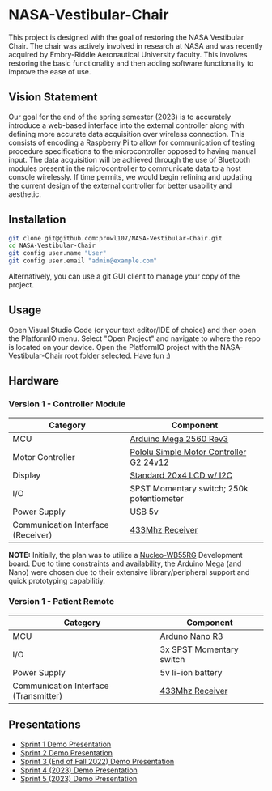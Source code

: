 # NASA-Vestibular-Chair
This project is designed with the goal of restoring the NASA Vestibular Chair. The chair was actively involved in research at NASA and was recently acquired by Embry-Riddle Aeronautical University faculty. This involves restoring the basic functionality and then adding software functionality to improve the ease of use.

## Vision Statement
Our goal for the end of the spring semester (2023) is to accurately introduce a web-based interface into the external controller along with defining more accurate data acquisition over wireless connection. This consists of encoding a Raspberry Pi to allow for communication of testing procedure specifications to the microcontroller opposed to having manual input. The data acquisition will be achieved through the use of Bluetooth modules present in the microcontroller to communicate data to a host console wirelessly. If time permits, we would begin refining and updating the current design of the external controller for better usability and aesthetic. 

## Installation
```bash
git clone git@github.com:prowl107/NASA-Vestibular-Chair.git
cd NASA-Vestibular-Chair
git config user.name "User"
git config user.email "admin@example.com"
```
Alternatively, you can use a git GUI client to manage your copy of the project. 

## Usage
Open Visual Studio Code (or your text editor/IDE of choice) and then open the PlatformIO menu.
Select "Open Project" and navigate to where the repo is located on your device.
Open the PlatformIO project with the NASA-Vestibular-Chair root folder selected.
Have fun :)

## Hardware 
### Version 1 - Controller Module
| Category  | Component  |
|---|---|
| MCU  |  [Arduino Mega 2560 Rev3](https://store.arduino.cc/products/arduino-mega-2560-rev3) |
| Motor Controller  | [Pololu Simple Motor Controller G2 24v12](https://www.pololu.com/product/1365)  |
| Display  | [Standard 20x4 LCD w/ I2C](https://www.amazon.com/SunFounder-Serial-Module-Arduino-Mega2560/dp/B01GPUMP9C) |
| I/O  | SPST Momentary switch; 250k potentiometer  |
| Power Supply | USB 5v |
| Communication Interface (Receiver) | [433Mhz Receiver](https://www.amazon.com/HiLetgo-Wireless-Transmitter-Receiver-Raspberry/dp/B01DKC2EY4/ref=sr_1_3?keywords=433mhz+transmitter+and+receiver&qid=1675643344&sr=8-3) |

**NOTE:** Initially, the plan was to utilize a [Nucleo-WB55RG](https://www.st.com/en/evaluation-tools/nucleo-wb55rg.html) Development board. Due to time constraints and availability, the Arduino Mega (and Nano) were chosen due to their extensive library/peripheral support and quick prototyping capabilitiy.

### Version 1 - Patient Remote

| Category  |  Component |
|---|---|
| MCU  | [Arduno Nano R3](https://store.arduino.cc/products/arduino-nano)  |
| I/O  |  3x SPST Momentary switch |
| Power Supply   | 5v li-ion battery  |
| Communication Interface (Transmitter)  |  [433Mhz Receiver](https://www.amazon.com/HiLetgo-Wireless-Transmitter-Receiver-Raspberry/dp/B01DKC2EY4/ref=sr_1_3?keywords=433mhz+transmitter+and+receiver&qid=1675643344&sr=8-3) |

## Presentations
- [Sprint 1 Demo Presentation](https://docs.google.com/presentation/d/1b5IdnyLSNwiTLVy-gZ9E79ZbYqnyJbTD/edit?usp=sharing&ouid=115407868332019012098&rtpof=true&sd=true)
- [Sprint 2 Demo Presentation](https://docs.google.com/presentation/d/1l_CmvSCrBEOVg_VuYpDZWNs5qSBOpJvT/edit?usp=sharing&ouid=115407868332019012098&rtpof=true&sd=true)
- [Sprint 3 (End of Fall 2022) Demo Presentation](https://docs.google.com/presentation/d/1xmUZu0XUEXimdjX_mnKVwzS-KKVoy4oE/edit?usp=sharing&ouid=115407868332019012098&rtpof=true&sd=true)
- [Sprint 4 (2023) Demo Presentation](https://docs.google.com/presentation/d/1zxAWRcQLVy_wj2OVS8DIGSSmD8TUqGN_/edit?usp=sharing&ouid=115407868332019012098&rtpof=true&sd=true)
- [Sprint 5 (2023) Demo Presentation](https://docs.google.com/presentation/d/1c0bh65YAwqH6N8ktK_QlXqYoBvHQKnEx/edit?usp=sharing&ouid=115407868332019012098&rtpof=true&sd=true)
